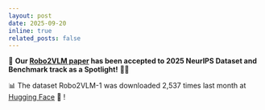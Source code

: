 ```yaml
---
layout: post
date: 2025-09-20
inline: true
related_posts: false
---
```


🎉 **Our [Robo2VLM paper](https://berkeleyautomation.github.io/robo2vlm/) has been accepted to 2025 NeurIPS Dataset and Benchmark track as a Spotlight!** 🚀✨

📊 The dataset Robo2VLM-1 was downloaded 2,537 times last month at [Hugging Face](https://huggingface.co/datasets/keplerccc/Robo2VLM-1) 🤗 !
